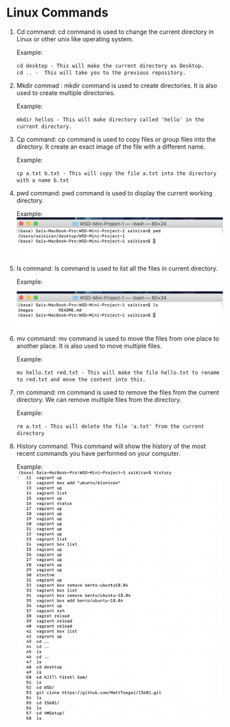 # Linux Commands

1. Cd command: cd command is used to change the current directory in Linux or other unix like operating system.

    Example: 
    ```
    cd desktop - This will make the current directory as Desktop.
    cd .. -  This will take you to the previous repository.
    ```     
    
2. Mkdir commad : mkdir command is used to create directories. It is also used to create multiple directories.

    Example: 
    ```
    mkdir hellos - This will make directory called 'hello' in the current directory.
    ```
3. Cp command: cp command is used to copy files or group files into the directory. It create an exact image of the file with a different name.

    Example:
    ```
    cp a.txt b.txt - This will copy the file a.txt into the directory with a name b.txt
    ```
4. pwd command: pwd command is used to display the current working directory.
  
   Example: 
   ![](Images/pwdExample.png) 
    
5. ls command: ls command is used to list all the files in current directory.
 
   Example:
   
   ![](Images/lsExample.png)
 
6. mv command: mv command is used to move the files from one place to another place. It is also used to move multiple files.
    
   Example:
   ```
   mv hello.txt red.txt - This will make the file hello.txt to rename to red.txt and move the content into this.
   ```  
7. rm command: rm command is used to remove the files from the current directory. We can remove multiple files from the directory.

   Example: 
   ```
   rm a.txt - This will delete the file 'a.txt' from the current directory
   ```
8. History command: This command will show the history of the most recent commands you have performed on your computer.

   Example:
   ![](Images/historyExample.png)
